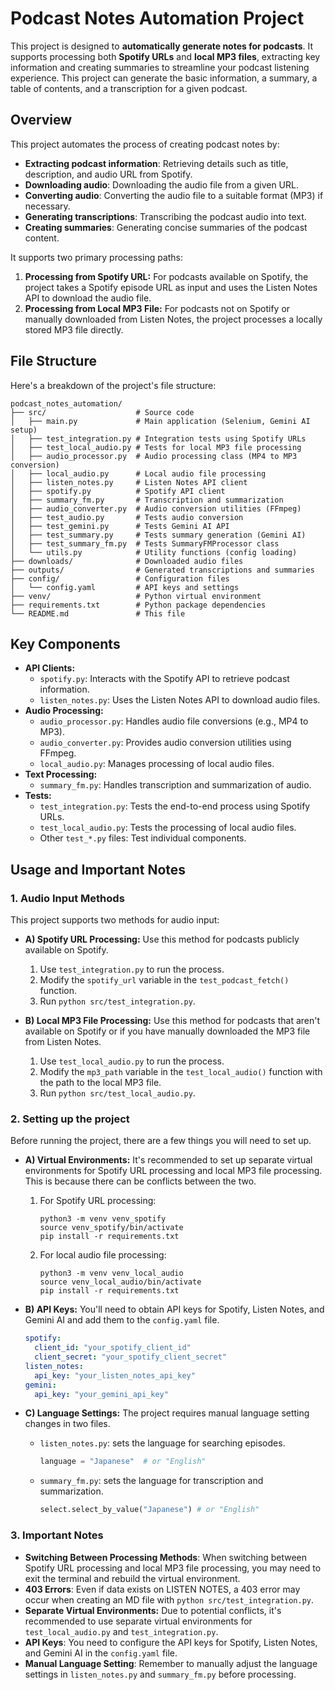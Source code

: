 # Podcast Notes Automation Project

This project is designed to **automatically generate notes for podcasts**. It supports processing both **Spotify URLs** and **local MP3 files**, extracting key information and creating summaries to streamline your podcast listening experience. This project can generate the basic information, a summary, a table of contents, and a transcription for a given podcast.

## Overview

This project automates the process of creating podcast notes by:

*   **Extracting podcast information**: Retrieving details such as title, description, and audio URL from Spotify.
*   **Downloading audio**: Downloading the audio file from a given URL.
*   **Converting audio**: Converting the audio file to a suitable format (MP3) if necessary.
*   **Generating transcriptions**: Transcribing the podcast audio into text.
*   **Creating summaries**: Generating concise summaries of the podcast content.

It supports two primary processing paths:

1.  **Processing from Spotify URL:** For podcasts available on Spotify, the project takes a Spotify episode URL as input and uses the Listen Notes API to download the audio file.
2.  **Processing from Local MP3 File:** For podcasts not on Spotify or manually downloaded from Listen Notes, the project processes a locally stored MP3 file directly.

## File Structure

Here's a breakdown of the project's file structure:

```
podcast_notes_automation/
├── src/                    # Source code
│   ├── main.py             # Main application (Selenium, Gemini AI setup)
│   ├── test_integration.py # Integration tests using Spotify URLs
│   ├── test_local_audio.py # Tests for local MP3 file processing
│   ├── audio_processor.py  # Audio processing class (MP4 to MP3 conversion)
│   ├── local_audio.py      # Local audio file processing
│   ├── listen_notes.py     # Listen Notes API client
│   ├── spotify.py          # Spotify API client
│   ├── summary_fm.py       # Transcription and summarization
│   ├── audio_converter.py  # Audio conversion utilities (FFmpeg)
│   ├── test_audio.py       # Tests audio conversion
│   ├── test_gemini.py      # Tests Gemini AI API
│   ├── test_summary.py     # Tests summary generation (Gemini AI)
│   ├── test_summary_fm.py  # Tests SummaryFMProcessor class
│   └── utils.py            # Utility functions (config loading)
├── downloads/              # Downloaded audio files
├── outputs/                # Generated transcriptions and summaries
├── config/                 # Configuration files
│   └── config.yaml         # API keys and settings
├── venv/                   # Python virtual environment
├── requirements.txt        # Python package dependencies
└── README.md               # This file
```

## Key Components

*   **API Clients:**
    *   `spotify.py`: Interacts with the Spotify API to retrieve podcast information.
    *   `listen_notes.py`: Uses the Listen Notes API to download audio files.
*   **Audio Processing:**
    *   `audio_processor.py`: Handles audio file conversions (e.g., MP4 to MP3).
    *   `audio_converter.py`: Provides audio conversion utilities using FFmpeg.
    *   `local_audio.py`: Manages processing of local audio files.
*   **Text Processing:**
    *   `summary_fm.py`: Handles transcription and summarization of audio.
*   **Tests:**
    *   `test_integration.py`: Tests the end-to-end process using Spotify URLs.
    *   `test_local_audio.py`: Tests the processing of local audio files.
    *   Other `test_*.py` files: Test individual components.

## Usage and Important Notes

### 1. Audio Input Methods

This project supports two methods for audio input:

*   **A) Spotify URL Processing:** Use this method for podcasts publicly available on Spotify.

    1.  Use `test_integration.py` to run the process.
    2.  Modify the `spotify_url` variable in the `test_podcast_fetch()` function.
    3.  Run `python src/test_integration.py`.
*   **B) Local MP3 File Processing:** Use this method for podcasts that aren't available on Spotify or if you have manually downloaded the MP3 file from Listen Notes.

    1.  Use `test_local_audio.py` to run the process.
    2.  Modify the `mp3_path` variable in the `test_local_audio()` function with the path to the local MP3 file.
    3.  Run `python src/test_local_audio.py`.

### 2. Setting up the project

Before running the project, there are a few things you will need to set up.

*   **A) Virtual Environments:** It's recommended to set up separate virtual environments for Spotify URL processing and local MP3 file processing. This is because there can be conflicts between the two.

    1.  For Spotify URL processing:

        ```
        python3 -m venv venv_spotify
        source venv_spotify/bin/activate
        pip install -r requirements.txt
        ```
    2.  For local audio file processing:

        ```
        python3 -m venv venv_local_audio
        source venv_local_audio/bin/activate
        pip install -r requirements.txt
        ```
*   **B) API Keys:** You'll need to obtain API keys for Spotify, Listen Notes, and Gemini AI and add them to the `config.yaml` file.

    ```yaml
    spotify:
      client_id: "your_spotify_client_id"
      client_secret: "your_spotify_client_secret"
    listen_notes:
      api_key: "your_listen_notes_api_key"
    gemini:
      api_key: "your_gemini_api_key"
    ```
*   **C) Language Settings:** The project requires manual language setting changes in two files.
    *   `listen_notes.py`: sets the language for searching episodes.

        ```python
        language = "Japanese"  # or "English"
        ```
    *   `summary_fm.py`: sets the language for transcription and summarization.

        ```python
        select.select_by_value("Japanese") # or "English"
        ```


### 3. Important Notes

*   **Switching Between Processing Methods**: When switching between Spotify URL processing and local MP3 file processing, you may need to exit the terminal and rebuild the virtual environment.
*   **403 Errors**: Even if data exists on LISTEN NOTES, a 403 error may occur when creating an MD file with `python src/test_integration.py`.
*   **Separate Virtual Environments:** Due to potential conflicts, it's recommended to use separate virtual environments for `test_local_audio.py` and `test_integration.py`.
*   **API Keys**: You need to configure the API keys for Spotify, Listen Notes, and Gemini AI in the `config.yaml` file.
*   **Manual Language Setting**: Remember to manually adjust the language settings in `listen_notes.py` and `summary_fm.py` before processing.
